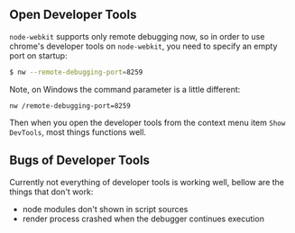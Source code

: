 ## Open Developer Tools

`node-webkit` supports only remote debugging now, so in order to use chrome's developer tools on `node-webkit`, you need to specify an empty port on startup:

````bash
$ nw --remote-debugging-port=8259
````

Note, on Windows the command parameter is a little different:

````
nw /remote-debugging-port=8259
````

Then when you open the developer tools from the context menu item `Show DevTools`, most things functions well.

## Bugs of Developer Tools

Currently not everything of developer tools is working well, bellow are the things that don't work:

* node modules don't shown in script sources
* render process crashed when the debugger continues execution